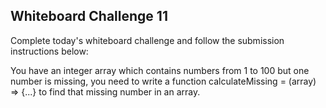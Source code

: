 ## Whiteboard Challenge 11
Complete today's whiteboard challenge and follow the submission instructions below:

You have an integer array which contains numbers from 1 to 100 but one number is missing, you need to write a function calculateMissing = (array) => {...} to find that missing number in an array.
